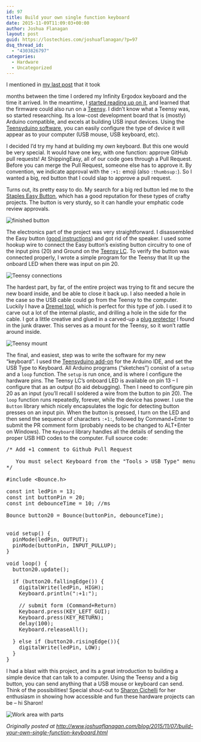 ```yaml
---
id: 97
title: Build your own single function keyboard
date: 2015-11-09T11:09:03+00:00
author: Joshua Flanagan
layout: post
guid: https://lostechies.com/joshuaflanagan/?p=97
dsq_thread_id:
  - "4303826797"
categories:
  - Hardware
  - Uncategorized
---
```

I mentioned in [my last post](http://www.joshuaflanagan.com/blog/2015/11/02/infinity-ergodox.html) that it took
  
months between the time I ordered my Infinity Ergodox keyboard and the time it arrived. In the meantime, I [started reading up on it](http://people.eecs.ku.edu/~tlindsey/ErgoDox_FAQ.html), and learned that the firmware could also run on a [Teensy](https://www.pjrc.com/teensy/index.html). I didn’t know what a Teensy was, so started researching. Its a low-cost development board that is (mostly) Arduino compatible, and excels at building USB input devices. Using the [Teensyduino software](https://www.pjrc.com/teensy/teensyduino.html), you can easily configure the type of device it will appear as to your computer (USB mouse, USB keyboard, etc).

I decided I’d try my hand at building my _own_ keyboard. But this one would be very special. It would have one key, with one function: approve GitHub pull requests! At ShippingEasy, all of our code goes through a Pull Request. Before you can merge the Pull Request, someone else has to approve it. By convention, we indicate approval with the `:+1:` emoji (also `:thumbsup:`). So I wanted a big, red button that I could slap to approve a pull request.

Turns out, its pretty easy to do. My search for a big red button led me to the [Staples Easy Button](http://www.staples.com/Staples-Easy-Button-/product_606396), which has a good reputation for these types of crafty projects. The button is very sturdy, so it can handle your emphatic code review approvals.

![finished button](http://www.joshuaflanagan.com/blog/assets/pr_button_complete.jpg)

The electronics part of the project was very straightforward. I disassembled the Easy button ([good instructions](http://www.instructables.com/id/Z-Wave-Easy-Button/step2/Disassemble-The-Easy-Button/)) and got rid of the speaker. I used some hookup wire to connect the Easy button’s existing button circuitry to one of the input pins (20) and Ground on the [Teensy LC](https://www.pjrc.com/store/teensylc.html). To verify the button was connected properly, I wrote a simple program for the Teensy that lit up the onboard LED when there was input on pin 20.

![Teensy connections](http://www.joshuaflanagan.com/blog/assets/teensy_connections.jpg)

The hardest part, by far, of the entire project was trying to fit and secure the new board inside, and be able to close it back up. I also needed a hole in the case so the USB cable could go from the Teensy to the computer. Luckily I have a [Dremel tool](http://www.dremel.com/en-us/Tools/Pages/ToolDetail.aspx?pid=200+Series), which is perfect for this type of job. I used it to carve out a lot of the internal plastic, and drilling a hole in the side for the cable. I got a little creative and glued in a carved-up a [plug protector](http://www.homedepot.com/p/Safety-1st-Ultra-Clear-Plug-Protectors-18-Pack-HS230/205885675) I found in the junk drawer. This serves as a mount for the Teensy, so it won’t rattle around inside.

![Teensy mount](http://www.joshuaflanagan.com/blog/assets/teensy_mount.jpg)

The final, and easiest, step was to write the software for my new “keyboard”. I used the [Teensyduino add-on](https://www.pjrc.com/teensy/td_download.html) for the Arduino IDE, and set the USB Type to Keyboard. All Arduino programs (“sketches”) consist of a `setup` and a `loop` function. The `setup` is run once, and is where I configure the hardware pins. The Teensy LC’s onboard LED is available on pin 13 &#8211; I configure that as an output (to aid debugging). Then I need to configure pin 20 as an input (you’ll recall I soldered a wire from the button to pin 20). The `loop` function runs repeatedly, forever, while the device has power. I use the `Button` library which nicely encapsulates the logic for detecting button presses on an input pin. When the button is pressed, I turn on the LED and then send the sequence of characters `:+1:`, followed by Command+Enter to submit the PR comment form (probably needs to be changed to ALT+Enter on Windows). The `Keyboard` library handles all the details of sending the proper USB HID codes to the computer. Full source code:

<pre>/* Add +1 comment to Github Pull Request

   You must select Keyboard from the "Tools > USB Type" menu
*/

#include &lt;Bounce.h>

const int ledPin = 13;
const int buttonPin = 20;
const int debounceTime = 10; //ms

Bounce button20 = Bounce(buttonPin, debounceTime);


void setup() {
  pinMode(ledPin, OUTPUT);
  pinMode(buttonPin, INPUT_PULLUP);
}

void loop() {
  button20.update();

  if (button20.fallingEdge()) {
    digitalWrite(ledPin, HIGH);
    Keyboard.println(":+1:");

    // submit form (Command+Return)
    Keyboard.press(KEY_LEFT_GUI);
    Keyboard.press(KEY_RETURN);
    delay(100);
    Keyboard.releaseAll();

  } else if (button20.risingEdge()){
    digitalWrite(ledPin, LOW);
  }
}
</pre>

I had a blast with this project, and its a great introduction to building a simple device that can talk to a computer. Using the Teensy and a big button, you can send anything that a USB mouse or keyboard can send. Think of the possibilities! Special shout-out to [Sharon Cichelli](https://twitter.com/scichelli) for her enthusiasm in showing how accessible and fun these hardware projects can be &#8211; hi Sharon!

![Work area with parts](http://www.joshuaflanagan.com/blog/assets/pr_button_parts.jpg)

_Originally posted at <http://www.joshuaflanagan.com/blog/2015/11/07/build-your-own-single-function-keyboard.html>_